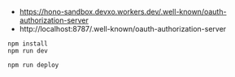 - https://hono-sandbox.devxo.workers.dev/.well-known/oauth-authorization-server
- http://localhost:8787/.well-known/oauth-authorization-server

```
npm install
npm run dev
```

```
npm run deploy
```
